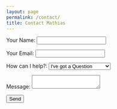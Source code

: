 ```yaml
---
layout: page
permalink: /contact/
title: Contact Mathias
---
```

<form name="contact" method="POST" data-netlify="true" class="basic-grey">
  <p>
    <label>Your Name: <input type="text" name="name" /></label>   
  </p>
  <p>
    <label>Your Email: <input type="email" name="email" /></label>
  </p>
  <p>
    <label>How can I help?: <select name="reason">
      <option value="question">I've got a Question</option>
      <option value="coaching">I'm looking for Coaching</option>
      <option value="other">Neither</option>
    </select></label>
  </p>
  <p>
    <label>Message: <textarea name="message"></textarea></label>
  </p>
  <p>
    <button type="submit">Send</button>
  </p>
</form>